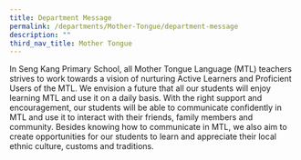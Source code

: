 ```yaml
---
title: Department Message
permalink: /departments/Mother-Tongue/department-message
description: ""
third_nav_title: Mother Tongue
---
```

In Seng Kang Primary School, all Mother Tongue Language (MTL) teachers strives to work towards a vision of nurturing Active Learners and Proficient Users of the MTL. We envision a future that all our students will enjoy learning MTL and use it on a daily basis. With the right support and encouragement, our students will be able to communicate confidently in MTL and use it to interact with their friends, family members and community. Besides knowing how to communicate in MTL, we also aim to create opportunities for our students to learn and appreciate their local ethnic culture, customs and traditions.